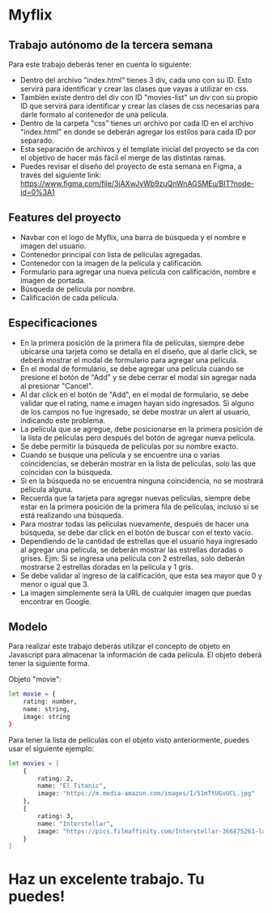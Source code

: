# Myflix
## Trabajo autónomo de la tercera semana

Para este trabajo deberás tener en cuenta lo siguiente:

- Dentro del archivo "index.html" tienes 3 div, cada uno con su ID. Esto servirá para identificar y crear las clases que vayas a utilizar en css.
- También existe dentro del div con ID "movies-list" un div con su propio ID que servirá para identificar y crear las clases de css necesarias para darle formato al contenedor de una película.
- Dentro de la carpeta "css" tienes un archivo por cada ID en el archivo "index.html" en donde se deberán agregar los estilos para cada ID por separado.
- Esta separación de archivos y el template inicial del proyecto se da con el objetivo de hacer más fácil el merge de las distintas ramas.
- Puedes revisar el diseño del proyecto de esta semana en Figma, a través del siguiente link: https://www.figma.com/file/3jAXwJvWb9zuQnWnAGSMEu/BIT?node-id=0%3A1

## Features del proyecto

- Navbar con el logo de Myflix, una barra de búsqueda y el nombre e imagen del usuario.
- Contenedor principal con lista de películas agregadas.
- Contenedor con la imagen de la película y calificación.
- Formulario para agregar una nueva película con calificación, nombre e imagen de portada.
- Búsqueda de película por nombre.
- Calificación de cada película.


## Especificaciones

- En la primera posición de la primera fila de películas, siempre debe ubicarse una tarjeta como se detalla en el diseño, que al darle click, se deberá mostrar el modal de formulario para agregar una película.
- En el modal de formulario, se debe agregar una película cuando se presione el botón de "Add" y se debe cerrar el modal sin agregar nada al presionar "Cancel".
- Al dar click en el botón de "Add", en el modal de formulario, se debe validar que el rating, name e imagen hayan sido ingresados. Si alguno de los campos no fue ingresado, se debe mostrar un alert al usuario, indicando este problema.
- La película que se agregue, debe posicionarse en la primera posición de la lista de películas pero después del botón de agregar nueva película.
- Se debe permitir la búsqueda de películas por su nombre exacto.
- Cuando se busque una película y se encuentre una o varias coincidencias, se deberán mostrar en la lista de películas, solo las que coincidan con la búsqueda.
- Si en la búsqueda no se encuentra ninguna coincidencia, no se mostrará película alguna.
- Recuerda que la tarjeta para agregar nuevas películas, siempre debe estar en la primera posición de la primera fila de películas, incluso si se está realizando una búsqueda.
- Para mostrar todas las películas nuevamente, después de hacer una búsqueda, se debe dar click en el botón de buscar con el texto vacío.
- Dependiendo de la cantidad de estrellas que el usuario haya ingresado al agregar una película, se deberán mostrar las estrellas doradas o grises. Ejm: Si se ingresa una película con 2 estrellas, solo deberán mostrarse 2 estrellas doradas en la película y 1 gris.
- Se debe validar al ingreso de la calificación, que esta sea mayor que 0 y menor o igual que 3.
- La imagen simplemente será la URL de cualquier imagen que puedas encontrar en Google.


## Modelo

Para realizar este trabajo deberás utilizar el concepto de objeto en Javascript para almacenar la información de cada película. El objeto deberá tener la siguiente forma. 

Objeto "movie":

```sh
let movie = {
    rating: number,
    name: string,
    image: string
}
```

Para tener la lista de películas con el objeto visto anteriormente, puedes usar el siguiente ejemplo:

```sh
let movies = [
    {
        rating: 2,
        name: "El Titanic",
        image: "https://m.media-amazon.com/images/I/51mTtUGvUCL.jpg"
    },
    {
        rating: 3,
        name: "Interstellar",
        image: "https://pics.filmaffinity.com/Interstellar-366875261-large.jpg"
    }
]
```


# Haz un excelente trabajo. Tu puedes!
